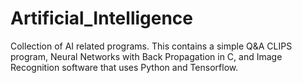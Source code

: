 # Artificial_Intelligence

Collection of AI related programs. 
This contains a simple Q&amp;A CLIPS program, Neural Networks with Back Propagation in C, and Image Recognition software that uses Python and Tensorflow.
